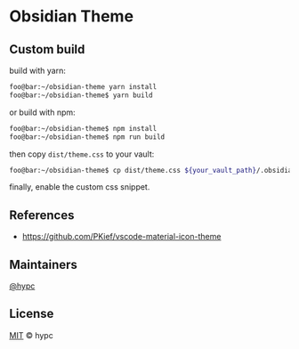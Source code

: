 # Obsidian Theme

## Custom build

build with yarn:

```bash
foo@bar:~/obsidian-theme yarn install
foo@bar:~/obsidian-theme$ yarn build
```

or build with npm:

```bash
foo@bar:~/obsidian-theme$ npm install
foo@bar:~/obsidian-theme$ npm run build
```

then copy `dist/theme.css` to your vault:

```bash
foo@bar:~/obsidian-theme$ cp dist/theme.css ${your_vault_path}/.obsidian/snippets/theme.css
```

finally, enable the custom css snippet.

## References

* https://github.com/PKief/vscode-material-icon-theme

## Maintainers

[@hypc](https://github.com/hypc)

## License

[MIT](https://github.com/hypc/obsidian-badgen/blob/master/LICENSE) © hypc
